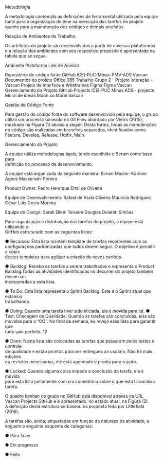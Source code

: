  Metodologia

A metodologia contempla as definições de ferramental utilizado pela equipe tanto para a organização do time na execução das tarefas do projeto quanto para a manutenção dos códigos e demais artefatos.

Relação de Ambientes de Trabalho 

Os artefatos do projeto são desenvolvidos a partir de diversas plataformas e a relação dos ambientes com seu respectivo propósito é apresentada na tabela que se segue. 



Ambiente                                         Plataforma            Link de Acesso 

Repositório de código fonte                      GitHub                 ICEI-PUC-Minas-PMV-ADS Vascan 
Documentos do projeto                            Office 365             Trabalho Grupo 2 - Projeto Interação - Vascan 
Projeto de Interface e  Wireframes Figma         Figma                  Vascan 
Gerenciamento do Projeto                         GitHub Projects        ICEI-PUC Minas ADS - projects  
Mural de ideias                                  Mural.co               Mural Vascan 

Gestão de Código Fonte 

Para gestão do código fonte do software desenvolvido pela equipe, o grupo utiliza um processo baseado no Git Flow abordado por Vietro (2015), mostrado na Figura (1) abaixo a seguir. Desta forma, todas as manutenções no código são realizadas em branches separados, identificados como Feature, Develop, Release, Hotfix, Main. 

Gerenciamento do Projeto 

A equipe utiliza metodologias ágeis, tendo escolhido o Scrum como base para  
definição do processo de desenvolvimento. 

A equipe está organizada da seguinte maneira: 
Scrum Master: 
Karinne Agnes Massensini Pereira 

Product Owner: 
Pedro Henrique Ertal de Oliveira 

Equipe de Desenvolvimento: 
Rafael de Assis Oliveira 
Maurício Rodrigues 
César Luis Costa Moreira 

 Equipe de Design: 
Sarah Ellem Teixeira 
Douglas Delareti Simões 

Para organização e distribuição das tarefas do projeto, a equipe está utilizando o  
GitHub estruturado com as seguintes listas:  

 
● Recursos: Esta lista mantém template de tarefas recorrentes com as  
configurações padronizadas que todos devem seguir. O objetivo é permitir a cópia  
destes templates para agilizar a criação de novos cartões. 

● Backlog: Recebe as tarefas a serem trabalhadas e representa o Product  
Backlog.Todas as atividades identificadas no decorrer do projeto também devem ser  
incorporadas a esta lista. 

● To Do: Esta lista representa o Sprint Backlog. Este é o Sprint atual que estamos  
trabalhando. 

● Doing: Quando uma tarefa tiver sido iniciada, ela é movida para cá. 
● Test: Checagem de Qualidade. Quando as tarefas são concluídas, elas são 
movidas para o “CQ”. No final da semana, eu revejo essa lista para garantir que  
tudo saiu perfeito. 
12 

● Done: Nesta lista são colocadas as tarefas que passaram pelos testes e controle  
de qualidade e estão prontos para ser entregues ao usuário. Não há mais edições  
ou revisões necessárias, ele está agendado e pronto para a ação. 

● Locked: Quando alguma coisa impede a conclusão da tarefa, ela é movida  
para esta lista juntamente com um comentário sobre o que está travando a tarefa. 

O quadro kanban do grupo no GitHub está disponível através da URL   
Vascan Projects GitHub e é apresentado, no estado atual, na Figura (2).  
A definição desta estrutura se baseou na proposta feita por Littlefield (2016). 

A tarefas são, ainda, etiquetadas em função da natureza da atividade, e seguem o seguinte esquema de categorias: 

 

● Para fazer 

● Em progresso  

● Feito  
